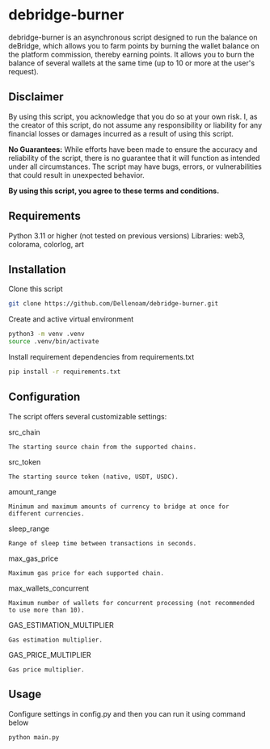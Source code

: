 # debridge-burner

debridge-burner is an asynchronous script designed to run the balance on deBridge, which allows you to farm points by burning the wallet balance on the platform commission, thereby earning points. It allows you to burn the balance of several wallets at the same time (up to 10 or more at the user's request).

## Disclaimer

By using this script, you acknowledge that you do so at your own risk. I, as the creator of this script, do not assume any responsibility or liability for any financial losses or damages incurred as a result of using this script.

**No Guarantees:** While efforts have been made to ensure the accuracy and reliability of the script, there is no guarantee that it will function as intended under all circumstances. The script may have bugs, errors, or vulnerabilities that could result in unexpected behavior.

**By using this script, you agree to these terms and conditions.**

## Requirements

Python 3.11 or higher (not tested on previous versions)
Libraries: web3, colorama, colorlog, art

## Installation

Clone this script
```bash
git clone https://github.com/Dellenoam/debridge-burner.git
```

Create and active virtual environment
```bash
python3 -m venv .venv
source .venv/bin/activate
```

Install requirement dependencies from requirements.txt
```bash
pip install -r requirements.txt
```

## Configuration

The script offers several customizable settings:

src_chain

`The starting source chain from the supported chains.`

src_token

`The starting source token (native, USDT, USDC).`

amount_range

`Minimum and maximum amounts of currency to bridge at once for different currencies.`

sleep_range

`Range of sleep time between transactions in seconds.`

max_gas_price

`Maximum gas price for each supported chain.`

max_wallets_concurrent

`Maximum number of wallets for concurrent processing (not recommended to use more than 10).`

GAS_ESTIMATION_MULTIPLIER

`Gas estimation multiplier.`

GAS_PRICE_MULTIPLIER

`Gas price multiplier.`

## Usage

Configure settings in config.py and then you can run it using command below

```bash
python main.py
```
